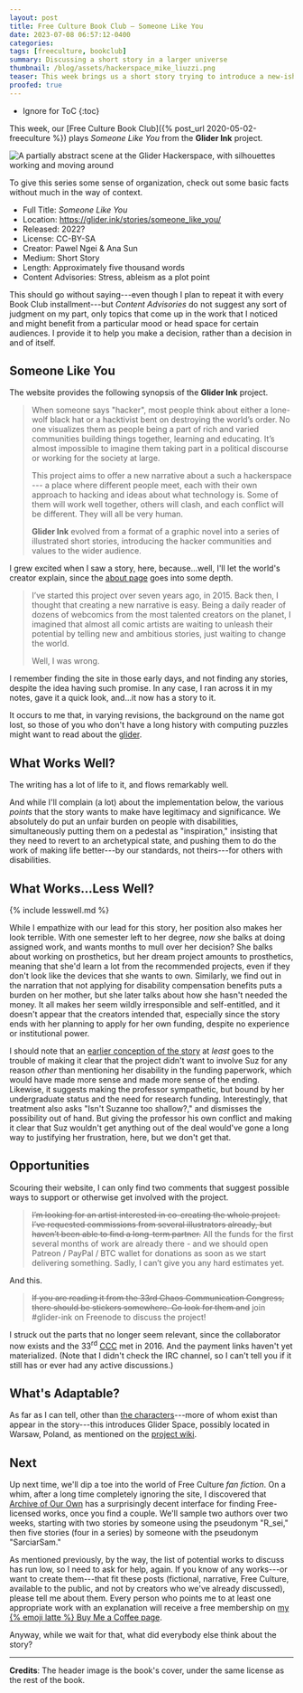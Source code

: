 ```yaml
---
layout: post
title: Free Culture Book Club — Someone Like You
date: 2023-07-08 06:57:12-0400
categories:
tags: [freeculture, bookclub]
summary: Discussing a short story in a larger universe
thumbnail: /blog/assets/hackerspace_mike_liuzzi.png
teaser: This week brings us a short story trying to introduce a new-ish solarpunk franchise about a hackerspace.
proofed: true
---
```


* Ignore for ToC
{:toc}

This week, our [Free Culture Book Club]({% post_url 2020-05-02-freeculture %}) plays *Someone Like You* from the **Glider Ink** project.

![A partially abstract scene at the Glider Hackerspace, with silhouettes working and moving around](/blog/assets/hackerspace_mike_liuzzi.png "I hope the giant orange bin gets a line.")

To give this series some sense of organization, check out some basic facts without much in the way of context.

 * Full Title:  *Someone Like You*
 * Location:  <https://glider.ink/stories/someone_like_you/>
 * Released:  2022?
 * License:  CC-BY-SA
 * Creator:  Pawel Ngei & Ana Sun
 * Medium:  Short Story
 * Length:  Approximately five thousand words
 * Content Advisories:  Stress, ableism as a plot point

This should go without saying---even though I plan to repeat it with every Book Club installment---but *Content Advisories* do not suggest any sort of judgment on my part, only topics that come up in the work that I noticed and might benefit from a particular mood or head space for certain audiences.  I provide it to help you make a decision, rather than a decision in and of itself.

## Someone Like You

The website provides the following synopsis of the **Glider Ink** project.

 > When someone says "hacker", most people think about either a lone-wolf black hat or a hacktivist bent on destroying the world’s order. No one visualizes them as people being a part of rich and varied communities building things together, learning and educating. It’s almost impossible to imagine them taking part in a political discourse or working for the society at large.
 >
 > This project aims to offer a new narrative about a such a hackerspace --- a place where different people meet, each with their own approach to hacking and ideas about what technology is. Some of them will work well together, others will clash, and each conflict will be different. They will all be very human.
 >
 > **Glider Ink** evolved from a format of a graphic novel into a series of illustrated short stories, introducing the hacker communities and values to the wider audience.

I grew excited when I saw a story, here, because...well, I'll let the world's creator explain, since the [about page](https://glider.ink/about/) goes into some depth.

 > I’ve started this project over seven years ago, in 2015. Back then, I thought that creating a new narrative is easy. Being a daily reader of dozens of webcomics from the most talented creators on the planet, I imagined that almost all comic artists are waiting to unleash their potential by telling new and ambitious stories, just waiting to change the world.
 >
 > Well, I was wrong.

I remember finding the site in those early days, and not finding any stories, despite the idea having such promise.  In any case, I ran across it in my notes, gave it a quick look, and...it now has a story to it.

It occurs to me that, in varying revisions, the background on the name got lost, so those of you who don't have a long history with computing puzzles might want to read about the [glider](https://en.wikipedia.org/wiki/Glider_%28Conway%27s_Life%29).

## What Works Well?

The writing has a lot of life to it, and flows remarkably well.

And while I'll complain (a lot) about the implementation below, the various *points* that the story wants to make have legitimacy and significance.  We absolutely do put an unfair burden on people with disabilities, simultaneously putting them on a pedestal as "inspiration," insisting that they need to revert to an archetypical state, and pushing them to do the work of making life better---by our standards, not theirs---for others with disabilities.

## What Works...Less Well?

{% include lesswell.md %}

While I empathize with our lead for this story, her position also makes her look terrible.  With one semester left to her degree, *now* she balks at doing assigned work, and wants months to mull over her decision?  She balks about working on prosthetics, but her dream project amounts to prosthetics, meaning that she'd learn a lot from the recommended projects, even if they don't look like the devices that she wants to own.  Similarly, we find out in the narration that not applying for disability compensation benefits puts a burden on her mother, but she later talks about how she hasn't needed the money.  It all makes her seem wildly irresponsible and self-entitled, and it doesn't appear that the creators intended that, especially since the story ends with her planning to apply for her own funding, despite no experience or institutional power.

I should note that an [earlier conception of the story](https://wiki.glider.ink/stories/chapter1?rev=1485210783) at *least* goes to the trouble of making it clear that the project didn't want to involve Suz for any reason *other* than mentioning her disability in the funding paperwork, which would have made more sense and made more sense of the ending.  Likewise, it suggests making the professor sympathetic, but bound by her undergraduate status and the need for research funding.  Interestingly, that treatment also asks "Isn't Suzanne too shallow?," and dismisses the possibility out of hand.  But giving the professor his own conflict and making it clear that Suz wouldn't get anything out of the deal would've gone a long way to justifying her frustration, here, but we don't get that.

## Opportunities

Scouring their website, I can only find two comments that suggest possible ways to support or otherwise get involved with the project.

 > ~~I’m looking for an artist interested in co-creating the whole project. I’ve requested commissions from several illustrators already, but haven’t been able to find a long-term partner.~~ All the funds for the first several months of work are already there - and we should open Patreon / PayPal / BTC wallet for donations as soon as we start delivering something. Sadly, I can’t give you any hard estimates yet.

And this.

 > ~~If you are reading it from the 33rd Chaos Communication Congress, there should be stickers somewhere. Go look for them and~~ join #glider-ink on Freenode to discuss the project!

I struck out the parts that no longer seem relevant, since the collaborator now exists and the 33<sup>rd</sup> [CCC](https://en.wikipedia.org/wiki/Chaos_Communication_Congress) met in 2016.  And the payment links haven't yet materialized.  (Note that I didn't check the IRC channel, so I can't tell you if it still has or ever had any active discussions.)

## What's Adaptable?

As far as I can tell, other than [the characters](https://glider.ink/characters/)---more of whom exist than appear in the story---this introduces Glider Space, possibly located in Warsaw, Poland, as mentioned on the [project wiki](https://wiki.glider.ink/world/gliderspace).

## Next

Up next time, we'll dip a toe into the world of Free Culture *fan fiction*.  On a whim, after a long time completely ignoring the site, I discovered that [Archive of Our Own](https://archiveofourown.org) has a surprisingly decent interface for finding Free-licensed works, once you find a couple.  We'll sample two authors over two weeks, starting with two stories by someone using the pseudonym "R_sei," then five stories (four in a series) by someone with the pseudonym "SarciarSam."

As mentioned previously, by the way, the list of potential works to discuss has run low, so I need to ask for help, again.  If you know of any works---or want to create them---that fit these posts (fictional, narrative, Free Culture, available to the public, and not by creators who we've already discussed), please tell me about them.  Every person who points me to at least one appropriate work with an explanation will receive a free membership on [my {% emoji latte %} Buy Me a Coffee page](https://buymeacoffee.com/jcolag).

Anyway, while we wait for that, what did everybody else think about the story?

* * *

**Credits**:  The header image is the book's cover, under the same license as the rest of the book.
